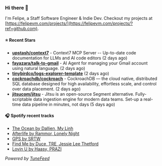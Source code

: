 ### Hi there 👋

I'm Felipe, a Staff Software Engineer & Indie Dev. Checkout my projects at [https://felipevm.com/projects/](https://felipevm.com/projects/?ref=github.com).

#### ⭐ Recent Stars
- **[upstash/context7](https://github.com/upstash/context7)** - Context7 MCP Server -- Up-to-date code documentation for LLMs and AI code editors (2 days ago)
- **[fayazara/talk-to-gmail](https://github.com/fayazara/talk-to-gmail)** - AI Agent for managing your Gmail account using natural language. (2 days ago)
- **[tinybirdco/logs-explorer-template](https://github.com/tinybirdco/logs-explorer-template)** (2 days ago)
- **[cockroachdb/cockroach](https://github.com/cockroachdb/cockroach)** - CockroachDB — the cloud native, distributed SQL database designed for high availability, effortless scale, and control over data placement. (2 days ago)
- **[jitsucom/jitsu](https://github.com/jitsucom/jitsu)** - Jitsu is an open-source Segment alternative. Fully-scriptable data ingestion engine for modern data teams. Set-up a real-time data pipeline in minutes, not days (5 days ago)

#### 🎧 Spotify recent tracks
- [The Ocean by Dallien, My Linh](https://open.spotify.com/track/31ow2EEyXVMBSRIk3jmF3y)
- [Afterlife by Rammor, Lonely Night](https://open.spotify.com/track/16NvJNKYMCJpV744U20c3D)
- [GPS by SRTW](https://open.spotify.com/track/3lNXzcg8u7ExtjhKt6NuCW)
- [Find Me by Duce, TRE, Jessie Lee Thetford](https://open.spotify.com/track/5JMZkctq88p9px4ewkXzM2)
- [Lovin U by Haasy, PRAZI](https://open.spotify.com/track/0WVOgLhVL1Zy4raPUPKV89)

_Powered by [TuneFeed](https://tunefeed.app?ref=github.com)_
